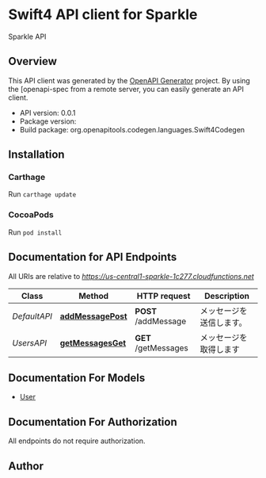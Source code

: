 # Swift4 API client for Sparkle

Sparkle API

## Overview
This API client was generated by the [OpenAPI Generator](https://openapi-generator.tech) project.  By using the [openapi-spec from a remote server, you can easily generate an API client.

- API version: 0.0.1
- Package version: 
- Build package: org.openapitools.codegen.languages.Swift4Codegen

## Installation

### Carthage

Run `carthage update`

### CocoaPods

Run `pod install`

## Documentation for API Endpoints

All URIs are relative to *https://us-central1-sparkle-1c277.cloudfunctions.net*

Class | Method | HTTP request | Description
------------ | ------------- | ------------- | -------------
*DefaultAPI* | [**addMessagePost**](docs/DefaultAPI.md#addmessagepost) | **POST** /addMessage | メッセージを送信します。
*UsersAPI* | [**getMessagesGet**](docs/UsersAPI.md#getmessagesget) | **GET** /getMessages | メッセージを取得します


## Documentation For Models

 - [User](docs/User.md)


## Documentation For Authorization

 All endpoints do not require authorization.


## Author



